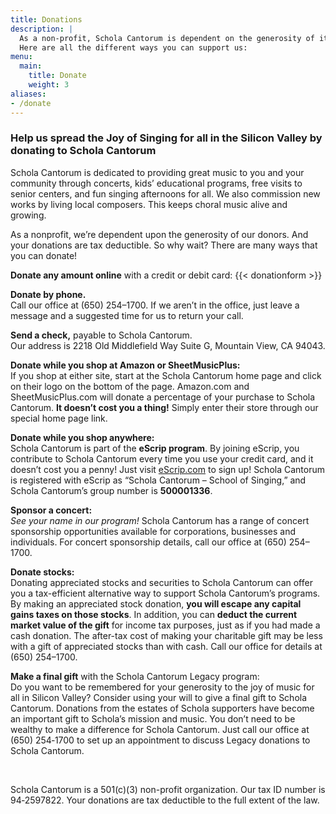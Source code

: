 ```yaml
---
title: Donations
description: |
  As a non-profit, Schola Cantorum is dependent on the generosity of its donors.
  Here are all the different ways you can support us:
menu:
  main:
    title: Donate
    weight: 3
aliases:
- /donate
---
```


### Help us spread the Joy of Singing for all in the Silicon Valley by donating to Schola Cantorum

Schola Cantorum is dedicated to providing great music to you and your community
through concerts, kids’ educational programs, free visits to senior centers, and
fun singing afternoons for all.  We also commission new works by living local
composers.  This keeps choral music alive and growing.

As a nonprofit, we’re dependent upon the generosity of our donors.  And your
donations are tax deductible.  So why wait?  There are many ways that you can
donate!

**Donate any amount online** with a credit or debit card:
{{< donationform >}}

**Donate by phone.**  
Call our office at (650) 254–1700.  If we aren’t in the office, just leave a
message and a suggested time for us to return your call.

**Send a check,** payable to Schola Cantorum.  
Our address is 2218 Old Middlefield Way Suite G, Mountain View, CA 94043.

**Donate while you shop at Amazon or SheetMusicPlus:**  
If you shop at either site, start at the Schola Cantorum home page and click on
their logo on the bottom of the page.  Amazon.com and SheetMusicPlus.com will
donate a percentage of your purchase to Schola Cantorum.  **It doesn’t cost you
a thing!**  Simply enter their store through our special home page link.

**Donate while you shop anywhere:**  
Schola Cantorum is part of the **eScrip program**.  By joining eScrip, you
contribute to Schola Cantorum every time you use your credit card, and it
doesn’t cost you a penny!  Just visit [eScrip.com](http://www.escrip.com/) to
sign up!  Schola Cantorum is registered with eScrip as “Schola Cantorum – School
of Singing,” and Schola Cantorum’s group number is **500001336**.

**Sponsor a concert:**  
*See your name in our program!*  Schola Cantorum has a range of concert
sponsorship opportunities available for corporations, businesses and
individuals.  For concert sponsorship details, call our office at (650)
254–1700.

**Donate stocks:**  
Donating appreciated stocks and securities to Schola Cantorum can offer you a
tax-efficient alternative way to support Schola Cantorum’s programs.  By making
an appreciated stock donation, **you will escape any capital gains taxes on
those stocks**.  In addition, you can **deduct the current market value of the
gift** for income tax purposes, just as if you had made a cash donation.  The
after-tax cost of making your charitable gift may be less with a gift of
appreciated stocks than with cash.  Call our office for details at (650)
254–1700.

**Make a final gift** with the Schola Cantorum Legacy program:  
Do you want to be remembered for your generosity to the joy of music for all in
Silicon Valley?  Consider using your will to give a final gift to Schola
Cantorum.  Donations from the estates of Schola supporters have become an
important gift to Schola’s mission and music.  You don’t need to be wealthy to
make a difference for Schola Cantorum.  Just call our office at (650) 254‑1700
to set up an appointment to discuss Legacy donations to Schola Cantorum.

 

Schola Cantorum is a 501\(c)(3) non-profit organization.  Our tax ID number is
94‑2597822.  Your donations are tax deductible to the full extent of the law.
